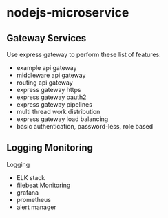 # nodejs-microservice

## Gateway Services
Use express gateway to perform these list of features:
- example api gateway
- middleware api gateway
- routing api gateway
- express gateway https
- express gateway oauth2
- express gateway pipelines
- multi thread work distribution
- express gateway load balancing
- basic authentication, password-less, role based

## Logging Monitoring
Logging
- ELK stack
- filebeat
Monitoring
- grafana
- prometheus
- alert manager
